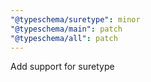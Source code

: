 ```yaml
---
"@typeschema/suretype": minor
"@typeschema/main": patch
"@typeschema/all": patch
---
```


Add support for suretype
